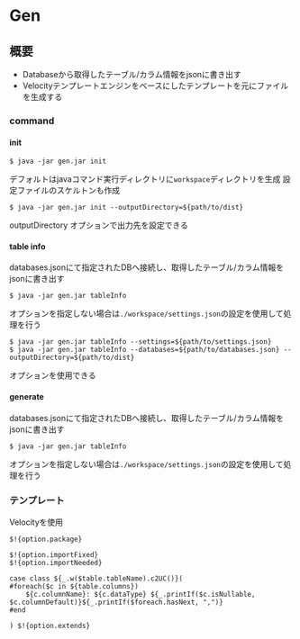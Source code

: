 # Gen

## 概要

- Databaseから取得したテーブル/カラム情報をjsonに書き出す
- Velocityテンプレートエンジンをベースにしたテンプレートを元にファイルを生成する


### command

#### init

```
$ java -jar gen.jar init
```

デフォルトはjavaコマンド実行ディレクトリに`workspace`ディレクトリを生成
設定ファイルのスケルトンも作成

```
$ java -jar gen.jar init --outputDirectory=${path/to/dist}
```

outputDirectory オプションで出力先を設定できる


#### table info

databases.jsonにて指定されたDBへ接続し、取得したテーブル/カラム情報をjsonに書き出す

```
$ java -jar gen.jar tableInfo
```

オプションを指定しない場合は`./workspace/settings.json`の設定を使用して処理を行う

```
$ java -jar gen.jar tableInfo --settings=${path/to/settings.json}
$ java -jar gen.jar tableInfo --databases=${path/to/databases.json} --outputDirectory=${path/to/dist}
```

オプションを使用できる

#### generate

databases.jsonにて指定されたDBへ接続し、取得したテーブル/カラム情報をjsonに書き出す

```
$ java -jar gen.jar tableInfo
```

オプションを指定しない場合は`./workspace/settings.json`の設定を使用して処理を行う





### テンプレート

Velocityを使用

```
$!{option.package}

$!{option.importFixed}
$!{option.importNeeded}

case class ${_.w($table.tableName).c2UC()}(
#foreach($c in ${table.columns})
    ${c.columnName}: ${c.dataType} ${_.printIf($c.isNullable, $c.columnDefault)}${_.printIf($foreach.hasNext, ",")}
#end

) $!{option.extends}
```

